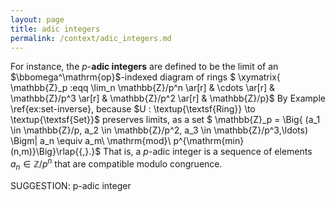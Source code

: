 ```yaml
---
layout: page
title: adic integers
permalink: /context/adic_integers.md
---
```

 For instance, the $p$-**adic integers** are defined to be the limit of an $\bbomega^\mathrm{op}$-indexed diagram of rings
$ \xymatrix{ \mathbb{Z}_p :eqq \lim_n \mathbb{Z}/p^n \ar[r] & \cdots \ar[r] & \mathbb{Z}/p^3 \ar[r] & \mathbb{Z}/p^2 \ar[r] & \mathbb{Z}/p}$ By Example \ref{ex:set-inverse}, because  $U : \textup{\textsf{Ring}} \to \textup{\textsf{Set}}$ preserves limits, as a set
$ \mathbb{Z}_p = \Big\{ (a_1 \in \mathbb{Z}/p, a_2 \in \mathbb{Z}/p^2, a_3 \in \mathbb{Z}/p^3,\ldots) \Bigm| a_n \equiv a_m\ \mathrm{mod}\ p^{\mathrm{min}(n,m)}\Big\}\rlap{{,}.}$ That is, a $p$-adic integer is a sequence of elements $a_n \in \mathbb{Z}/p^n$ that are compatible modulo congruence.

SUGGESTION: p-adic integer